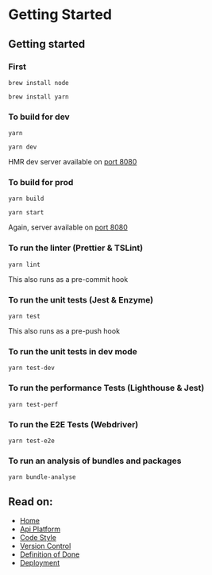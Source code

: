 # Getting Started

## Getting started

### First

```text
brew install node

brew install yarn
```

### To build for dev

```text
yarn

yarn dev
```

HMR dev server available on [port 8080](http://localhost:8080)

### To build for prod

```text
yarn build

yarn start
```

Again, server available on [port 8080](http://localhost:8080)

### To run the linter \(Prettier & TSLint\)

```text
yarn lint
```

This also runs as a pre-commit hook

### To run the unit tests \(Jest & Enzyme\)

```text
yarn test
```

This also runs as a pre-push hook

### To run the unit tests in dev mode

```text
yarn test-dev
```

### To run the performance Tests \(Lighthouse & Jest\)

```text
yarn test-perf
```

### To run the E2E Tests \(Webdriver\)

```text
yarn test-e2e
```

### To run an analysis of bundles and packages

```text
yarn bundle-analyse
```

## Read on:

* [Home](https://github.com/reapit/foundations-documentation/tree/777f5a5c6d6e2d106c049a6fbf696ba3f4ddfd95/Open%20Source/README.md)
* [Api Platform](https://github.com/reapit/foundations-documentation/tree/777f5a5c6d6e2d106c049a6fbf696ba3f4ddfd95/Open%20Source/Packages/marketplace/API_PLATFORM.md)
* [Code Style](https://github.com/reapit/foundations-documentation/tree/777f5a5c6d6e2d106c049a6fbf696ba3f4ddfd95/Open%20Source/Packages/marketplace/CODE_STYLE.md)
* [Version Control](https://github.com/reapit/foundations-documentation/tree/777f5a5c6d6e2d106c049a6fbf696ba3f4ddfd95/Open%20Source/Packages/marketplace/VERSION_CONTROL.md)
* [Definition of Done](https://github.com/reapit/foundations-documentation/tree/777f5a5c6d6e2d106c049a6fbf696ba3f4ddfd95/Open%20Source/Packages/marketplace/DEFINITION_OF_DONE.md)
* [Deployment](https://github.com/reapit/foundations-documentation/tree/777f5a5c6d6e2d106c049a6fbf696ba3f4ddfd95/Open%20Source/Packages/marketplace/DEPLOYMENT.md)

